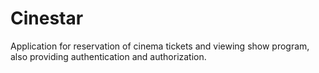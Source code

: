 # Cinestar
Application for reservation of cinema tickets and viewing show program, also providing authentication and authorization.
